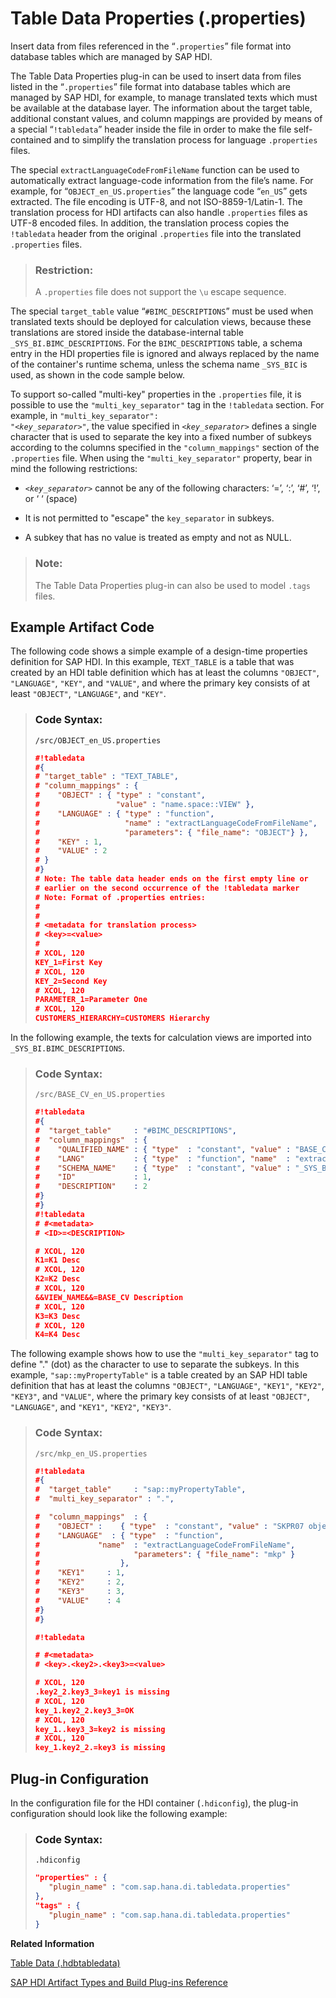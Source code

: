 <!-- loiof4da2181909f48a6a36904b7f5599780 -->

# Table Data Properties \(.properties\)

Insert data from files referenced in the “`.properties`” file format into database tables which are managed by SAP HDI.



The Table Data Properties plug-in can be used to insert data from files listed in the “`.properties`” file format into database tables which are managed by SAP HDI, for example, to manage translated texts which must be available at the database layer. The information about the target table, additional constant values, and column mappings are provided by means of a special “`!tabledata`” header inside the file in order to make the file self-contained and to simplify the translation process for language `.properties` files.

The special `extractLanguageCodeFromFileName` function can be used to automatically extract language-code information from the file’s name. For example, for “`OBJECT_en_US.properties`” the language code “`en_US`” gets extracted. The file encoding is UTF-8, and not ISO-8859-1/Latin-1. The translation process for HDI artifacts can also handle `.properties` files as UTF-8 encoded files. In addition, the translation process copies the `!tabledata` header from the original `.properties` file into the translated `.properties` files.

> ### Restriction:  
> A `.properties` file does not support the `\u` escape sequence.

The special `target_table` value “`#BIMC_DESCRIPTIONS`” must be used when translated texts should be deployed for calculation views, because these translations are stored inside the database-internal table `_SYS_BI.BIMC_DESCRIPTIONS`. For the `BIMC_DESCRIPTIONS` table, a schema entry in the HDI properties file is ignored and always replaced by the name of the container's runtime schema, unless the schema name `_SYS_BIC` is used, as shown in the code sample below.

To support so-called "multi-key" properties in the `.properties` file, it is possible to use the `"multi_key_separator"` tag in the `!tabledata` section. For example, in <code>"multi_key_separator": "<i class="varname">&lt;key_separator&gt;</i>"</code>, the value specified in <code><i class="varname">&lt;key_separator&gt;</i></code> defines a single character that is used to separate the key into a fixed number of subkeys according to the columns specified in the `"column_mappings"` section of the `.properties` file. When using the `"multi_key_separator"` property, bear in mind the following restrictions:

-   <code><i class="varname">&lt;key_separator&gt;</i></code> cannot be any of the following characters: ‘=’, ‘:’, ‘\#’, ‘!’, or ‘ ‘ \(space\)

-   It is not permitted to "escape" the `key_separator` in subkeys.

-   A subkey that has no value is treated as empty and not as NULL.


> ### Note:  
> The Table Data Properties plug-in can also be used to model `.tags` files.



<a name="loiof4da2181909f48a6a36904b7f5599780__section_w1k_2f3_1hb"/>

## Example Artifact Code

The following code shows a simple example of a design-time properties definition for SAP HDI. In this example, `TEXT_TABLE` is a table that was created by an HDI table definition which has at least the columns `"OBJECT"`, `"LANGUAGE"`, `"KEY"`, and `"VALUE"`, and where the primary key consists of at least `"OBJECT"`, `"LANGUAGE"`, and `"KEY"`.

> ### Code Syntax:  
> `/src/OBJECT_en_US.properties`
> 
> ```json
> #!tabledata 
> #{ 
> # "target_table" : "TEXT_TABLE", 
> # "column_mappings" : { 
> #    "OBJECT" : { "type" : "constant", 
> #                 "value" : "name.space::VIEW" }, 
> #    "LANGUAGE" : { "type" : "function", 
> #                   "name" : "extractLanguageCodeFromFileName", 
> #                   "parameters": { "file_name": "OBJECT"} }, 
> #    "KEY" : 1, 
> #    "VALUE" : 2 
> # } 
> #} 
> # Note: The table data header ends on the first empty line or  
> # earlier on the second occurrence of the !tabledata marker 
> # Note: Format of .properties entries: 
> # 
> # 
> # <metadata for translation process> 
> # <key>=<value> 
> # 
> # XCOL, 120 
> KEY_1=First Key 
> # XCOL, 120 
> KEY_2=Second Key 
> # XCOL, 120 
> PARAMETER_1=Parameter One 
> # XCOL, 120 
> CUSTOMERS_HIERARCHY=CUSTOMERS Hierarchy
> ```

In the following example, the texts for calculation views are imported into `_SYS_BI.BIMC_DESCRIPTIONS`.

> ### Code Syntax:  
> `/src/BASE_CV_en_US.properties`
> 
> ```json
> #!tabledata
> #{
> #  "target_table"     : "#BIMC_DESCRIPTIONS",
> #  "column_mappings"  : {
> #    "QUALIFIED_NAME" : { "type"  : "constant", "value" : "BASE_CV" },
> #    "LANG"           : { "type"  : "function", "name"  : "extractLanguageCodeFromFileName", "parameters": { "file_name": "BASE_CV" } },
> #    "SCHEMA_NAME"    : { "type"  : "constant", "value" : "_SYS_BIC" },
> #    "ID"             : 1,
> #    "DESCRIPTION"    : 2
> #}
> #}
> #!tabledata
> # #<metadata>
> # <ID>=<DESCRIPTION>
> 
> # XCOL, 120
> K1=K1 Desc
> # XCOL, 120
> K2=K2 Desc
> # XCOL, 120
> &&VIEW_NAME&&=BASE_CV Description
> # XCOL, 120
> K3=K3 Desc
> # XCOL, 120
> K4=K4 Desc
> 
> ```

The following example shows how to use the `"multi_key_separator"` tag to define "." \(dot\) as the character to use to separate the subkeys. In this example, `"sap::myPropertyTable"` is a table created by an SAP HDI table definition that has at least the columns `"OBJECT"`, `"LANGUAGE"`, `"KEY1"`, `"KEY2"`, `"KEY3"`, and `"VALUE"`, where the primary key consists of at least `"OBJECT"`, `"LANGUAGE"`, and `"KEY1"`, `"KEY2"`, `"KEY3"`.

> ### Code Syntax:  
> `/src/mkp_en_US.properties`
> 
> ```json
> #!tabledata
> #{ 
> #  "target_table"     : "sap::myPropertyTable",
> #  "multi_key_separator" : ".",
> 
> #  "column_mappings"  : {
> #    "OBJECT" :    { "type"  : "constant", "value" : "SKPR07 object" },
> #    "LANGUAGE"  : { "type"  : "function", 
> #		        "name"  : "extractLanguageCodeFromFileName", 
> #                     "parameters": { "file_name": "mkp" } 
> #                  },
> #    "KEY1"     : 1,
> #    "KEY2"     : 2,
> #    "KEY3"     : 3,
> #    "VALUE"    : 4
> #}
> #}
> 
> #!tabledata
> 
> # #<metadata>
> # <key>.<key2>.<key3>=<value>
> 
> # XCOL, 120 
> .key2_2.key3_3=key1 is missing
> # XCOL, 120 
> key_1.key2_2.key3_3=OK
> # XCOL, 120
> key_1..key3_3=key2 is missing
> # XCOL, 120 
> key_1.key2_2.=key3 is missing
> 
> ```



<a name="loiof4da2181909f48a6a36904b7f5599780__section_wlm_df3_1hb"/>

## Plug-in Configuration

In the configuration file for the HDI container \(`.hdiconfig`\), the plug-in configuration should look like the following example:

> ### Code Syntax:  
> `.hdiconfig`
> 
> ```json
> "properties" : {
>    "plugin_name" : "com.sap.hana.di.tabledata.properties" 
> }, 
> "tags" : { 
>    "plugin_name" : "com.sap.hana.di.tabledata.properties"
> }
> ```

**Related Information**  


[Table Data \(.hdbtabledata\)](table-data-hdbtabledata-35c4dd8.md "Insert data from other files (for example, CSV, .properties, or .tags files) into database tables.")

[SAP HDI Artifact Types and Build Plug-ins Reference](sap-hdi-artifact-types-and-build-plug-ins-reference-9789224.md "The SAP HANA Cloud, SAP HANA database deployment infrastructure (HDI) supports a wide variety of database artifact types, for example, tables, indexes, and views.")

